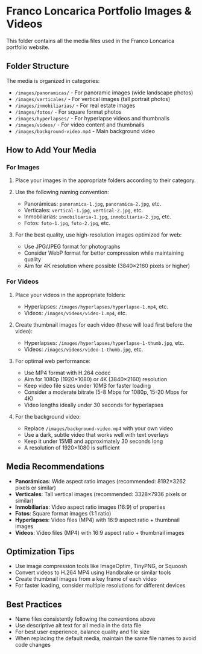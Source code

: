
# Franco Loncarica Portfolio Images & Videos

This folder contains all the media files used in the Franco Loncarica portfolio website.

## Folder Structure

The media is organized in categories:

- `/images/panoramicas/` - For panoramic images (wide landscape photos)
- `/images/verticales/` - For vertical images (tall portrait photos)
- `/images/inmobiliarias/` - For real estate images
- `/images/fotos/` - For square format photos
- `/images/hyperlapses/` - For hyperlapse videos and thumbnails
- `/images/videos/` - For video content and thumbnails
- `/images/background-video.mp4` - Main background video

## How to Add Your Media

### For Images

1. Place your images in the appropriate folders according to their category.
2. Use the following naming convention:
   - Panorámicas: `panoramica-1.jpg`, `panoramica-2.jpg`, etc.
   - Verticales: `vertical-1.jpg`, `vertical-2.jpg`, etc.
   - Inmobiliarias: `inmobiliaria-1.jpg`, `inmobiliaria-2.jpg`, etc.
   - Fotos: `foto-1.jpg`, `foto-2.jpg`, etc.

3. For the best quality, use high-resolution images optimized for web:
   - Use JPG/JPEG format for photographs
   - Consider WebP format for better compression while maintaining quality
   - Aim for 4K resolution where possible (3840×2160 pixels or higher)

### For Videos

1. Place your videos in the appropriate folders:
   - Hyperlapses: `/images/hyperlapses/hyperlapse-1.mp4`, etc.
   - Videos: `/images/videos/video-1.mp4`, etc.

2. Create thumbnail images for each video (these will load first before the video):
   - Hyperlapses: `/images/hyperlapses/hyperlapse-1-thumb.jpg`, etc.
   - Videos: `/images/videos/video-1-thumb.jpg`, etc.

3. For optimal web performance:
   - Use MP4 format with H.264 codec
   - Aim for 1080p (1920×1080) or 4K (3840×2160) resolution
   - Keep video file sizes under 10MB for faster loading
   - Consider a moderate bitrate (5-8 Mbps for 1080p, 15-20 Mbps for 4K)
   - Video lengths ideally under 30 seconds for hyperlapses

4. For the background video:
   - Replace `/images/background-video.mp4` with your own video
   - Use a dark, subtle video that works well with text overlays
   - Keep it under 15MB and approximately 30 seconds long
   - A resolution of 1920×1080 is sufficient

## Media Recommendations

- **Panorámicas**: Wide aspect ratio images (recommended: 8192×3262 pixels or similar)
- **Verticales**: Tall vertical images (recommended: 3328×7936 pixels or similar)
- **Inmobiliarias**: Video aspect ratio images (16:9) of properties
- **Fotos**: Square format images (1:1 ratio)
- **Hyperlapses**: Video files (MP4) with 16:9 aspect ratio + thumbnail images
- **Videos**: Video files (MP4) with 16:9 aspect ratio + thumbnail images

## Optimization Tips

- Use image compression tools like ImageOptim, TinyPNG, or Squoosh
- Convert videos to H.264 MP4 using Handbrake or similar tools
- Create thumbnail images from a key frame of each video
- For faster loading, consider multiple resolutions for different devices

## Best Practices

- Name files consistently following the conventions above
- Use descriptive alt text for all media in the data file
- For best user experience, balance quality and file size
- When replacing the default media, maintain the same file names to avoid code changes

